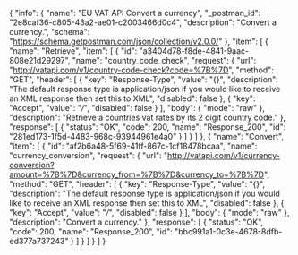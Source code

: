 {
  "info": {
    "name": "EU VAT API Convert a currency",
    "_postman_id": "2e8caf36-c805-43a2-ae01-c2003466d0c4",
    "description": "Convert a currency.",
    "schema": "https://schema.getpostman.com/json/collection/v2.0.0/"
  },
  "item": [
    {
      "name": "Retrieve",
      "item": [
        {
          "id": "a3404d78-f8de-4841-9aac-808e21d29297",
          "name": "country_code_check",
          "request": {
            "url": "http://vatapi.com/v1/country-code-check?code=%7B%7D",
            "method": "GET",
            "header": [
              {
                "key": "Response-Type",
                "value": "{}",
                "description": "The default response type is application/json if you would like to receive an XML response then set this to XML",
                "disabled": false
              },
              {
                "key": "Accept",
                "value": "*/*",
                "disabled": false
              }
            ],
            "body": {
              "mode": "raw"
            },
            "description": "Retrieve a countries vat rates by its 2 digit country code."
          },
          "response": [
            {
              "status": "OK",
              "code": 200,
              "name": "Response_200",
              "id": "281ed173-1f5d-4483-968c-93944961e4a0"
            }
          ]
        }
      ]
    },
    {
      "name": "Convert",
      "item": [
        {
          "id": "af2b6a48-5f69-41ff-867c-1cf18478bcaa",
          "name": "currency_conversion",
          "request": {
            "url": "http://vatapi.com/v1/currency-conversion?amount=%7B%7D&currency_from=%7B%7D&currency_to=%7B%7D",
            "method": "GET",
            "header": [
              {
                "key": "Response-Type",
                "value": "{}",
                "description": "The default response type is application/json if you would like to receive an XML response then set this to XML",
                "disabled": false
              },
              {
                "key": "Accept",
                "value": "*/*",
                "disabled": false
              }
            ],
            "body": {
              "mode": "raw"
            },
            "description": "Convert a currency."
          },
          "response": [
            {
              "status": "OK",
              "code": 200,
              "name": "Response_200",
              "id": "bbc991a1-0c3e-4678-8dfb-ed377a737243"
            }
          ]
        }
      ]
    }
  ]
}